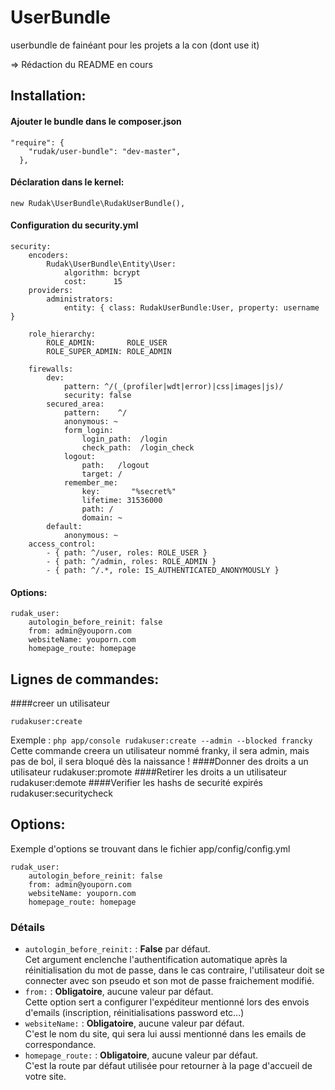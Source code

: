 # UserBundle
userbundle de fainéant pour les projets a la con (dont use it)

=> Rédaction du README en cours

## Installation:
#### Ajouter le bundle dans le composer.json

    "require": {
        "rudak/user-bundle": "dev-master",
      },
#### Déclaration dans le kernel:

    new Rudak\UserBundle\RudakUserBundle(),
    
#### Configuration du security.yml

    security:
        encoders:
            Rudak\UserBundle\Entity\User:
                algorithm: bcrypt
                cost:      15
        providers:
            administrators:
                entity: { class: RudakUserBundle:User, property: username }
    
        role_hierarchy:
            ROLE_ADMIN:       ROLE_USER
            ROLE_SUPER_ADMIN: ROLE_ADMIN
    
        firewalls:
            dev:
                pattern: ^/(_(profiler|wdt|error)|css|images|js)/
                security: false
            secured_area:
                pattern:    ^/
                anonymous: ~
                form_login:
                    login_path:  /login
                    check_path:  /login_check
                logout:
                    path:   /logout
                    target: /
                remember_me:
                    key:       "%secret%"
                    lifetime: 31536000
                    path: /
                    domain: ~
            default:
                anonymous: ~
        access_control:
            - { path: ^/user, roles: ROLE_USER }
            - { path: ^/admin, roles: ROLE_ADMIN }
            - { path: ^/.*, role: IS_AUTHENTICATED_ANONYMOUSLY }
            
#### Options:            
    
    rudak_user:
        autologin_before_reinit: false
        from: admin@youporn.com
        websiteName: youporn.com
        homepage_route: homepage
        
## Lignes de commandes:
####creer un utilisateur

    rudakuser:create
    
Exemple : ``` php app/console rudakuser:create --admin --blocked francky ```    
Cette commande creera un utilisateur nommé franky, il sera admin, mais pas de bol, il sera bloqué dès la naissance !
####Donner des droits a un utilisateur
    rudakuser:promote
####Retirer les droits a un utilisateur
    rudakuser:demote
####Verifier les hashs de securité expirés
    rudakuser:securitycheck
## Options:

Exemple d'options se trouvant dans le fichier app/config/config.yml

    rudak_user:
        autologin_before_reinit: false
        from: admin@youporn.com
        websiteName: youporn.com
        homepage_route: homepage

### Détails
* ```autologin_before_reinit:``` : **False** par défaut.    
Cet argument enclenche l'authentification automatique après la réinitialisation du mot de passe, dans le cas contraire, l'utilisateur doit se connecter avec son pseudo et son mot de passe fraichement modifié.
* ```from:``` : **Obligatoire**, aucune valeur par défaut.   
Cette option sert a configurer l'expéditeur mentionné lors des envois d'emails (inscription, réinitialisations password etc...)
* ```websiteName:``` : **Obligatoire**, aucune valeur par défaut.   
C'est le nom du site, qui sera lui aussi mentionné dans les emails de correspondance.
* ```homepage_route:``` : **Obligatoire**, aucune valeur par défaut.   
C'est la route par défaut utilisée pour retourner à la page d'accueil de votre site.
